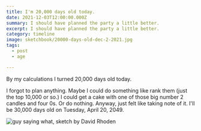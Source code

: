 ```yaml
---
title: I'm 20,000 days old today.
date: 2021-12-03T12:00:00.000Z
summary: I should have planned the party a little better.
excerpt: I should have planned the party a little better.
category: timeline
image: sketchbook/20000-days-old-dec-2-2021.jpg
tags:
  - post 
  - age

---
```


By my calculations I turned 20,000 days old today.

I forgot to plan anything. Maybe I could do something like rank them (just the top 10,000 or so.)
I could get a cake with one of those big number 2 candles and four 0s.
Or do nothing. Anyway, just felt like taking note of it.
I'll be 30,000 days old on Tuesday, April 20, 2049.

![guy saying what, sketch by David Rhoden](/static/img/sketchbook/20000-days-old-dec-2-2021.jpg "guy saying what, sketch by David Rhoden")
